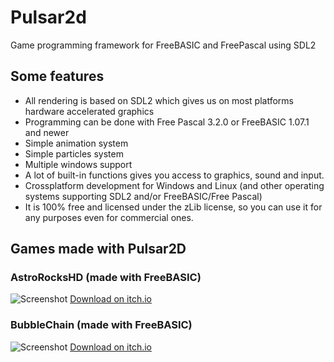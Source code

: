 # Pulsar2d
Game programming framework for FreeBASIC and FreePascal using SDL2

## Some features
- All rendering is based on SDL2 which gives us on most platforms hardware accelerated graphics
- Programming can be done with Free Pascal 3.2.0 or FreeBASIC 1.07.1 and newer
- Simple animation system
- Simple particles system
- Multiple windows support
- A lot of built-in functions gives you access to graphics, sound and input.
- Crossplatform development for Windows and Linux (and other operating systems supporting SDL2 and/or FreeBASIC/Free Pascal)
- It is 100% free and licensed under the zLib license, so you can use it for any purposes even for commercial ones.
## Games made with Pulsar2D
### AstroRocksHD (made with FreeBASIC)
![Screenshot](https://img.itch.zone/aW1nLzMwNDYwMzUucG5n/original/5BUWR5.png  "AstroRocksHD")
[Download on itch.io](https://cybermonkey.itch.io/astrorocks-hd) 
### BubbleChain (made with FreeBASIC)
![Screenshot](https://img.itch.zone/aW1nLzMzNzE1MTkucG5n/original/7aWLfS.png  "BubbleChain")
[Download on itch.io](https://cybermonkey.itch.io/bubblechain) 
